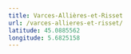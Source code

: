 ```yaml
---
title: Varces-Allières-et-Risset
url: /varces-allieres-et-risset/
latitude: 45.0885562
longitude: 5.6825158
---
```

